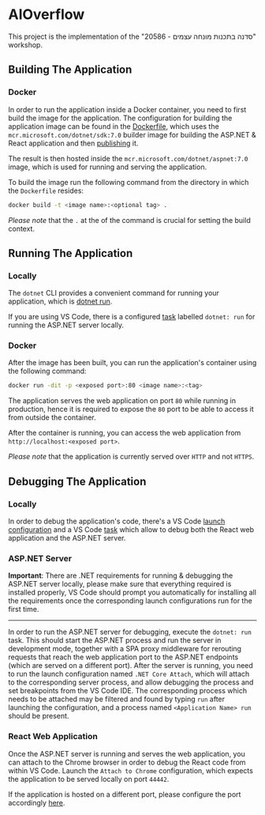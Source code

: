 # AIOverflow

This project is the implementation of the "סדנה בתכנות מונחה עצמים - 20586" workshop.

## Building The Application
### Docker
In order to run the application inside a Docker container, you need to first build the image for the application.
The configuration for building the application image can be found in the [Dockerfile](./Dockerfile), which uses the `mcr.microsoft.com/dotnet/sdk:7.0` builder image for building the ASP.NET & React application and then [publishing](https://learn.microsoft.com/en-us/dotnet/core/tools/dotnet-publish) it.

The result is then hosted inside the `mcr.microsoft.com/dotnet/aspnet:7.0` image, which is used for running and serving the application.

To build the image run the following command from the directory in which the `Dockerfile` resides:
```sh
docker build -t <image name>:<optional tag> .
```
*Please note* that the `.` at the of the command is crucial for setting the build context.

## Running The Application
### Locally
The `dotnet` CLI provides a convenient command for running your application, which is [dotnet run](https://learn.microsoft.com/en-us/dotnet/core/tools/dotnet-run).

If you are using VS Code, there is a configured [task](./.vscode/tasks.json) labelled `dotnet: run` for running the ASP.NET server locally.

### Docker
After the image has been built, you can run the application's container using the following command:
```sh
docker run -dit -p <exposed port>:80 <image name>:<tag>
```
The application serves the web application on port `80` while running in production, hence it is required to expose the `80` port to be able to access it from outside the container.

After the container is running, you can access the web application from `http://localhost:<exposed port>`.

*Please note* that the application is currently served over `HTTP` and not `HTTPS`.

## Debugging The Application
### Locally
In order to debug the application's code, there's a VS Code [launch configuration](./.vscode/launch.json) and a VS Code [task](./.vscode/tasks.json) which allow to debug both the React web application and the ASP.NET server.
### ASP.NET Server
**Important**: There are .NET requirements for running & debugging the ASP.NET server locally, please make sure that everything required is installed properly, VS Code should prompt you automatically for installing all the requirements once the corresponding launch configurations run for the first time.
<hr/>

In order to run the ASP.NET server for debugging, execute the `dotnet: run` task.
This should start the ASP.NET process and run the server in development mode, together with a SPA proxy middleware for rerouting requests that reach the web application port to the ASP.NET endpoints (which are served on a different port).
After the server is running, you need to run the launch configuration named `.NET Core Attach`, which will attach to the corresponding server process, and allow debugging the process and set breakpoints from the VS Code IDE.
The corresponding process which needs to be attached may be filtered and found by typing `run` after launching the configuration, and a process named `<Application Name> run` should be present.

### React Web Application
Once the ASP.NET server is running and serves the web application, you can attach to the Chrome browser in order to debug the React code from within VS Code.
Launch the `Attach to Chrome` configuration, which expects the application to be served locally on port `44442`.

If the application is hosted on a different port, please configure the port accordingly [here](./.vscode/launch.json#L27).